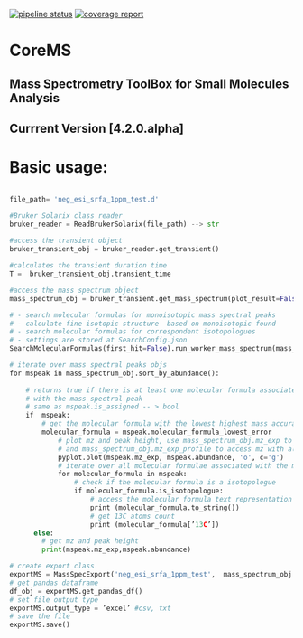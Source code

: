 [![pipeline status](https://gitlab.pnnl.gov/mass-spectrometry/corems/badges/master/pipeline.svg)](https://gitlab.pnnl.gov/corilo/corems/commits/master)
[![coverage report](https://gitlab.pnnl.gov/mass-spectrometry/corems/badges/master/coverage.svg)](https://gitlab.pnnl.gov/corilo/corems/commits/master)

# CoreMS

## Mass Spectrometry ToolBox for Small Molecules Analysis

## Currrent Version [4.2.0.alpha]

# Basic usage:

```python

file_path= 'neg_esi_srfa_1ppm_test.d'

#Bruker Solarix class reader
bruker_reader = ReadBrukerSolarix(file_path) --> str
 
#access the transient object     
bruker_transient_obj = bruker_reader.get_transient()

#calculates the transient duration time     
T =  bruker_transient_obj.transient_time

#access the mass spectrum object      
mass_spectrum_obj = bruker_transient.get_mass_spectrum(plot_result=False, auto_process=True)

# - search molecular formulas for monoisotopic mass spectral peaks
# - calculate fine isotopic structure  based on monoisotopic found 
# - search molecular formulas for correspondent isotopologues
# - settings are stored at SearchConfig.json
SearchMolecularFormulas(first_hit=False).run_worker_mass_spectrum(mass_spectrum_obj)

# iterate over mass spectral peaks objs
for mspeak in mass_spectrum_obj.sort_by_abundance():
    
    # returns true if there is at least one molecular formula associated
    # with the mass spectral peak
    # same as mspeak.is_assigned -- > bool
	if  mspeak:   
        # get the molecular formula with the lowest highest mass accuracy      
		molecular_formula = mspeak.molecular_formula_lowest_error
            # plot mz and peak height, use mass_spectrum_obj.mz_exp to access all mz
            # and mass_spectrum_obj.mz_exp_profile to access mz with all available datapoints    
		    pyplot.plot(mspeak.mz_exp, mspeak.abundance, 'o', c='g')                       
            # iterate over all molecular formulae associated with the ms peaks obj 
            for molecular_formula in mspeak:
                # check if the molecular formula is a isotopologue
                if molecular_formula.is_isotopologue:
                    # access the molecular formula text representation
                    print (molecular_formula.to_string()) 
                    # get 13C atoms count
                    print (molecular_formula[’13C’])  
      else:
        # get mz and peak height  
        print(mspeak.mz_exp,mspeak.abundance)       

# create export class
exportMS = MassSpecExport('neg_esi_srfa_1ppm_test',  mass_spectrum_obj.filter_by_sn())
# get pandas dataframe
df_obj = exportMS.get_pandas_df()
# set file output type
exportMS.output_type = ’excel’ #csv, txt
# save the file 
exportMS.save()

```